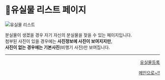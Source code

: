 # 📌유실물 리스트 페이지   

![유실물 리스트](https://user-images.githubusercontent.com/88878686/180643416-f279ae8f-70a2-4ed3-b108-75fdd53c7b00.png)   

분실물이 생겼을 경우 자기 자신의 분실물을 찾을 수 있는 페이지입니다.   
첨부된 사진이 있을 경우에는 **사진정보에 사진이 보여지지만**,   
**사진이 없는 경우에는 기본사진**(비행기 사진)만 보여집니다.   

***
<div align="right">   
  
[유실물등록](https://github.com/Runu09/finalproject/blob/main/%EA%B5%AC%ED%98%84%EC%84%A4%EB%AA%85/%EC%9C%A0%EC%8B%A4%EB%AC%BC%EB%93%B1%EB%A1%9D.md)
  
[메인으로~!!](https://github.com/Runu09/finalproject/blob/main/%EA%B5%AC%ED%98%84%EC%84%A4%EB%AA%85/%ED%9A%8C%EC%9B%90%EB%A9%94%EC%9D%B8.md)   

</div>
